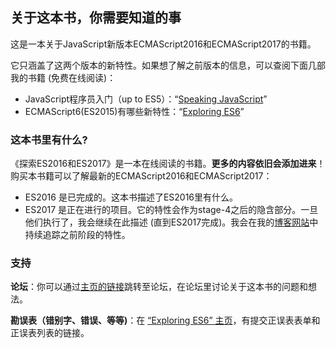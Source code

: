 ## 关于这本书，你需要知道的事 

这是一本关于JavaScript新版本ECMAScript2016和ECMAScript2017的书籍。 

它只涵盖了这两个版本的新特性。如果想了解之前版本的信息，可以查阅下面几部我的书籍 (免费在线阅读)： 

- JavaScript程序员入门（up to ES5）：“[Speaking JavaScript](http://speakingjs.com/es5/)” 
- ECMAScript6(ES2015)有哪些新特性：“[Exploring ES6](http://exploringjs.com/es6/)” 

### 这本书里有什么? 

《探索ES2016和ES2017》是一本在线阅读的书籍。**更多的内容依旧会添加进来**！ 购买本书籍可以了解最新的ECMAScript2016和ECMAScript2017： 

- ES2016 是已完成的。这本书描述了ES2016里有什么。 
- ES2017 是正在进行的项目。它的特性会作为stage-4之后的隐含部分。一旦他们执行了，我会继续在此描述 (直到ES2017完成)。我会在我的[博客网站](http://www.2ality.com/2016/02/ecmascript-2017.html)中持续追踪之前阶段的特性。 

### 支持 

**论坛**：你可以通过[主页的链接](http://exploringjs.com/es2016-es2017.html#forum)跳转至论坛，在论坛里讨论关于这本书的问题和想法。 

**勘误表（错别字、错误、等等)**：在 [“Exploring ES6” 主页](http://exploringjs.com/es2016-es2017.html#errata)，有提交正误表表单和正误表列表的链接。
